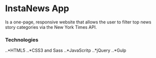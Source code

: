 # InstaNews App

Is a one-page, responsive website that allows the user to filter top news story categories via the New York Times API.

### Technologies
..*HTML5
..*CSS3 and Sass
..*JavaScritp
..*jQuery
..*Gulp




